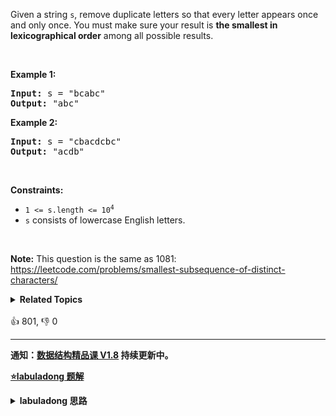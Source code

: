 <p>Given a string <code>s</code>, remove duplicate letters so that every letter appears once and only once. You must make sure your result is <strong>the smallest in lexicographical order</strong> among all possible results.</p>

<p>&nbsp;</p>
<p><strong>Example 1:</strong></p>

<pre>
<strong>Input:</strong> s = &quot;bcabc&quot;
<strong>Output:</strong> &quot;abc&quot;
</pre>

<p><strong>Example 2:</strong></p>

<pre>
<strong>Input:</strong> s = &quot;cbacdcbc&quot;
<strong>Output:</strong> &quot;acdb&quot;
</pre>

<p>&nbsp;</p>
<p><strong>Constraints:</strong></p>

<ul>
	<li><code>1 &lt;= s.length &lt;= 10<sup>4</sup></code></li>
	<li><code>s</code> consists of lowercase English letters.</li>
</ul>

<p>&nbsp;</p>
<p><strong>Note:</strong> This question is the same as 1081: <a href="https://leetcode.com/problems/smallest-subsequence-of-distinct-characters/" target="_blank">https://leetcode.com/problems/smallest-subsequence-of-distinct-characters/</a></p>
<details><summary><strong>Related Topics</strong></summary>栈 | 贪心 | 字符串 | 单调栈</details><br>

<div>👍 801, 👎 0</div>

<div id="labuladong"><hr>

**通知：[数据结构精品课 V1.8](https://aep.h5.xeknow.com/s/1XJHEO) 持续更新中。**



<p><strong><a href="https://labuladong.github.io/article?qno=316" target="_blank">⭐️labuladong 题解</a></strong></p>
<details><summary><strong>labuladong 思路</strong></summary>

## 基本思路

要求一、**要去重**。

要求二、去重字符串中的字符顺序**不能打乱 `s` 中字符出现的相对顺序**。

要求三、在所有符合上一条要求的去重字符串中，**字典序最小**的作为最终结果。

要利用 `stack` 结构和一个 `inStack` 布尔数组来满足上述三个条件，具体思路如下：

通过 `inStack` 这个布尔数组做到栈 `stk` 中不存在重复元素，满足要求一。

我们顺序遍历字符串 `s`，通过「栈」这种顺序结构的 push/pop 操作记录结果字符串，保证了字符出现的顺序和 `s` 中出现的顺序一致，满足要求二。

我们用类似单调栈的思路，配合计数器 `count` 不断 pop 掉不符合最小字典序的字符，保证了最终得到的结果字典序最小，满足要求三。

**详细题解：[一道数组去重的算法题把我整不会了](https://labuladong.github.io/article/fname.html?fname=单调栈去重)**

**标签：字符串，[数据结构](https://mp.weixin.qq.com/mp/appmsgalbum?__biz=MzAxODQxMDM0Mw==&action=getalbum&album_id=1318892385270808576)**

## 解法代码

```java
class Solution {
    public String removeDuplicateLetters(String s) {
        Stack<Character> stk = new Stack<>();

        // 维护一个计数器记录字符串中字符的数量
        // 因为输入为 ASCII 字符，大小 256 够用了
        int[] count = new int[256];
        for (int i = 0; i < s.length(); i++) {
            count[s.charAt(i)]++;
        }

        boolean[] inStack = new boolean[256];
        for (char c : s.toCharArray()) {
            // 每遍历过一个字符，都将对应的计数减一
            count[c]--;

            if (inStack[c]) continue;

            while (!stk.isEmpty() && stk.peek() > c) {
                // 若之后不存在栈顶元素了，则停止 pop
                if (count[stk.peek()] == 0) {
                    break;
                }
                // 若之后还有，则可以 pop
                inStack[stk.pop()] = false;
            }
            stk.push(c);
            inStack[c] = true;
        }

        StringBuilder sb = new StringBuilder();
        while (!stk.empty()) {
            sb.append(stk.pop());
        }
        return sb.reverse().toString();
    }
}
```

**类似题目**：
  - [1081. 不同字符的最小子序列 🟠](/problems/smallest-subsequence-of-distinct-characters)

</details>
</div>



